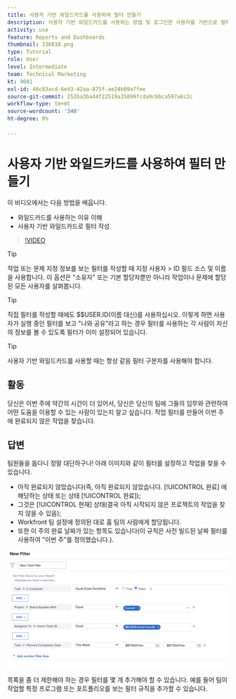 ```yaml
---
title: 사용자 기반 와일드카드를 사용하여 필터 만들기
description: 사용자 기반 와일드카드를 사용하는 방법 및 로그인한 사용자를 기반으로 필터를 빌드하는 방법을 알아봅니다.
activity: use
feature: Reports and Dashboards
thumbnail: 336810.png
type: Tutorial
role: User
level: Intermediate
team: Technical Marketing
kt: 9081
exl-id: 46c83acd-6e43-42aa-875f-ae24b09a7fee
source-git-commit: 252ba3ba44f22519a35899fcda9c6bca597a6c2c
workflow-type: tm+mt
source-wordcount: '340'
ht-degree: 0%

---
```


# 사용자 기반 와일드카드를 사용하여 필터 만들기

이 비디오에서는 다음 방법을 배웁니다.

* 와일드카드를 사용하는 이유 이해
* 사용자 기반 와일드카드로 필터 작성

>[!VIDEO](https://video.tv.adobe.com/v/336810/?quality=12)

>[!TIP]
>
>작업 또는 문제 지정 정보를 보는 필터를 작성할 때 지정 사용자 > ID 필드 소스 및 이름을 사용합니다.  이 옵션은 &quot;소유자&quot; 또는 기본 할당자뿐만 아니라 작업이나 문제에 할당된 모든 사용자를 살펴봅니다.

>[!TIP]
>
>직접 필터를 작성할 때에도 $$USER.ID(이름 대신)를 사용하십시오. 이렇게 하면 사용자가 실행 중인 필터를 보고 &quot;나와 공유&quot;라고 하는 경우 필터를 사용하는 각 사람이 자신의 정보를 볼 수 있도록 필터가 이미 설정되어 있습니다.

>[!TIP]
>
>사용자 기반 와일드카드를 사용할 때는 항상 같음 필터 구분자를 사용해야 합니다.

## 활동

당신은 이번 주에 약간의 시간이 더 있어서, 당신은 당신의 팀에 그들의 임무와 관련하여 어떤 도움을 이용할 수 있는 사람이 있는지 알고 싶습니다. 작업 필터를 만들어 이번 주에 완료되지 않은 작업을 찾습니다.

## 답변

팀원들을 돕다니 정말 대단하구나! 아래 이미지와 같이 필터를 설정하고 작업을 찾을 수 있습니다.

* 아직 완료되지 않았습니다(즉, 아직 완료되지 않았습니다. [!UICONTROL 완료] 에 해당하는 상태 또는 상태 [!UICONTROL 완료]);
* 그것은 [!UICONTROL 현재] 상태(결국 아직 시작되지 않은 프로젝트의 작업을 찾지 않을 수 있음);
* Workfront 팀 설정에 정의된 대로 홈 팀의 사람에게 할당됩니다.
* 또한 이 주의 완료 날짜가 있는 항목도 있습니다(이 규칙은 사전 빌드된 날짜 필터를 사용하여 &quot;이번 주&quot;를 정의했습니다.).

![사용자 기반 와일드카드를 사용하여 작업 필터를 만드는 화면의 이미지입니다](assets/user-wildcard-exercise-answer.png)

목록을 좀 더 제한해야 하는 경우 필터를 몇 개 추가해야 할 수 있습니다. 예를 들어 팀이 작업할 특정 프로그램 또는 포트폴리오를 보는 필터 규칙을 추가할 수 있습니다.

